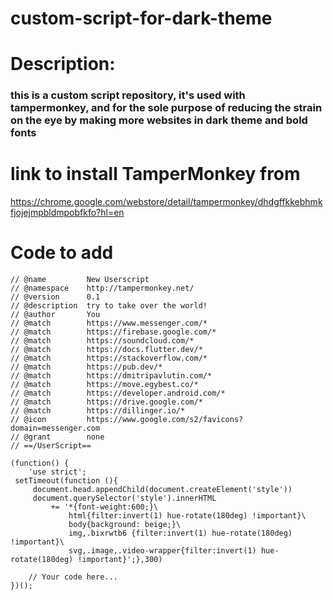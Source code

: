 # custom-script-for-dark-theme

# Description:

### this is a custom script repository, it's used with tampermonkey, and for the sole purpose of reducing the strain on the eye by making more websites in dark theme and bold fonts

# link to install TamperMonkey from

https://chrome.google.com/webstore/detail/tampermonkey/dhdgffkkebhmkfjojejmpbldmpobfkfo?hl=en

# Code to add

```// ==UserScript==
// @name         New Userscript
// @namespace    http://tampermonkey.net/
// @version      0.1
// @description  try to take over the world!
// @author       You
// @match        https://www.messenger.com/*
// @match        https://firebase.google.com/*
// @match        https://soundcloud.com/*
// @match        https://docs.flutter.dev/*
// @match        https://stackoverflow.com/*
// @match        https://pub.dev/*
// @match        https://dmitripavlutin.com/*
// @match        https://move.egybest.co/*
// @match        https://developer.android.com/*
// @match        https://drive.google.com/*
// @match        https://dillinger.io/*
// @icon         https://www.google.com/s2/favicons?domain=messenger.com
// @grant        none
// ==/UserScript==

(function() {
    'use strict';
 setTimeout(function (){
     document.head.appendChild(document.createElement('style'))
     document.querySelector('style').innerHTML
         += '*{font-weight:600;}\
             html{filter:invert(1) hue-rotate(180deg) !important}\
             body{background: beige;}\
             img,.bixrwtb6 {filter:invert(1) hue-rotate(180deg) !important}\
             svg,.image,.video-wrapper{filter:invert(1) hue-rotate(180deg) !important}';},300)

    // Your code here...
})();